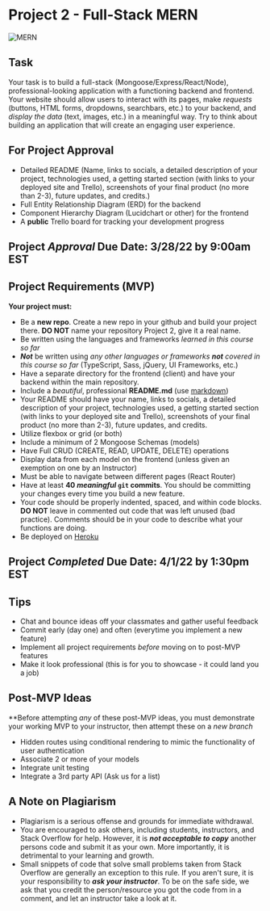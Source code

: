 # Project 2 - Full-Stack MERN

![MERN](https://geeksperhour.com/wp-content/uploads/2019/02/mern-img.png")

## Task

Your task is to build a full-stack (Mongoose/Express/React/Node), professional-looking application with a functioning backend and frontend. Your website should allow users to interact with its pages, make _requests_ (buttons, HTML forms, dropdowns, searchbars, etc.) to your backend, and *display the data* (text, images, etc.) in a meaningful way. Try to think about building an application that will create an engaging user experience.

## For Project Approval

- Detailed README (Name, links to socials, a detailed description of your project, technologies used, a getting started section (with links to your deployed site and Trello), screenshots of your final product (no more than 2-3), future updates, and credits.)
- Full Entity Relationship Diagram (ERD) for the backend
- Component Hierarchy Diagram (Lucidchart or other) for the frontend
- A **public** Trello board for tracking your development progress

## **Project _Approval_ Due Date:** 3/28/22 by 9:00am EST

## Project Requirements (MVP)

**Your project must:**

- Be a **new repo**. Create a new repo in your github and build your project there. **DO NOT** name your repository Project 2, give it a real name.
- Be written using the languages and frameworks *learned in this course so far*
- ***Not*** be written using *any other languages or frameworks ***not*** covered in this course so far* (TypeScript, Sass, jQuery, UI Frameworks, etc.)
- Have a separate directory for the frontend (client) and have your backend within the main repository.
- Include a _beautiful_, professional **README.md** (use [markdown](https://guides.github.com/features/mastering-markdown/))
- Your README should have your name, links to socials, a detailed description of your project, technologies used, a getting started section (with links to your deployed site and Trello), screenshots of your final product (no more than 2-3), future updates, and credits.
- Utilize flexbox or grid (or both)
- Include a minimum of 2 Mongoose Schemas (models)
- Have Full CRUD (CREATE, READ, UPDATE, DELETE) operations
- Display data from each model on the frontend (unless given an exemption on one by an Instructor)
- Must be able to navigate between different pages (React Router)
- Have at least **40 _meaningful_ `git` commits**. You should be committing your changes every time you build a new feature.
- Your code should be properly indented, spaced, and within code blocks. **DO NOT** leave in commented out code that was left unused (bad practice). Comments should be in your code to describe what your functions are doing.
- Be deployed on [Heroku](https://www.heroku.com/)

## **Project _Completed_ Due Date:** 4/1/22 by 1:30pm EST

## Tips

- Chat and bounce ideas off your classmates and gather useful feedback
- Commit early (day one) and often (everytime you implement a new feature)
- Implement all project requirements _before_ moving on to post-MVP features
- Make it look professional (this is for you to showcase - it could land you a job)

## Post-MVP Ideas

**Before attempting _any_ of these post-MVP ideas, you must demonstrate your working MVP to your instructor, then attempt these on a _new branch_ 

- Hidden routes using conditional rendering to mimic the functionality of user authentication
- Associate 2 or more of your models
- Integrate unit testing
- Integrate a 3rd party API (Ask us for a list)

## A Note on Plagiarism
  
- Plagiarism is a serious offense and grounds for immediate withdrawal.
- You are encouraged to ask others, including students, instructors, and Stack Overflow for help. However, it is ***not acceptable to copy*** another persons code and submit it as your own. More importantly, it is detrimental to your learning and growth.
- Small snippets of code that solve small problems taken from Stack Overflow are generally an exception to this rule. If you aren't sure, it is your responsibility to ***ask your instructor***. To be on the safe side, we ask that you credit the person/resource you got the code from in a comment, and let an instructor take a look at it.
